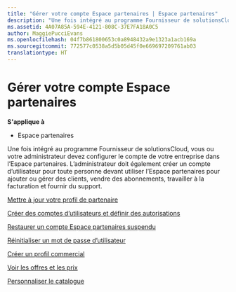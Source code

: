```yaml
---
title: "Gérer votre compte Espace partenaires | Espace partenaires"
description: "Une fois intégré au programme Fournisseur de solutionsCloud, vous ou votre administrateur devez configurer le compte de votre entreprise dans l’Espace partenaires."
ms.assetid: 4A07A85A-594E-4121-808C-37E7FA18A0C5
author: MaggiePucciEvans
ms.openlocfilehash: 04f7b861800653c0a8948432a9e1323a1acb169a
ms.sourcegitcommit: 772577c0538a5d5b05d45f0e669697209761ab03
translationtype: HT
---
```

# <a name="manage-your-partner-center-account"></a>Gérer votre compte Espace partenaires

**S'applique à**

-  Espace partenaires

Une fois intégré au programme Fournisseur de solutionsCloud, vous ou votre administrateur devez configurer le compte de votre entreprise dans l’Espace partenaires. L’administrateur doit également créer un compte d’utilisateur pour toute personne devant utiliser l’Espace partenaires pour ajouter ou gérer des clients, vendre des abonnements, travailler à la facturation et fournir du support.

[Mettre à jour votre profil de partenaire](update-your-partner-profile.md)

[Créer des comptes d’utilisateurs et définir des autorisations](create-user-accounts-and-set-permissions.md)

[Restaurer un compte Espace partenaires suspendu](suspended-partner-center-account.md)

[Réinitialiser un mot de passe d’utilisateur](reset-a-user-password.md)

[Créer un profil commercial](create-a-marketing-profile.md)

[Voir les offres et les prix](see-offers-and-pricing.md)

[Personnaliser le catalogue](customize-the-catalog.md)

 

 



